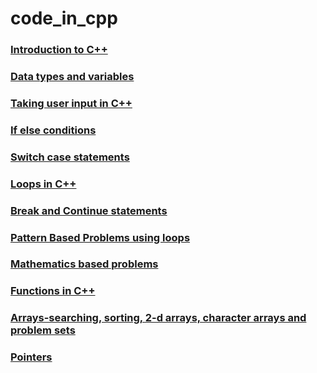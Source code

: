 # code_in_cpp
### <a href="hello_world">Introduction to C++</a>
### <a href="data_types_and_variables">Data types and variables</a>
### <a href="taking_input">Taking user input in C++</a>
### <a href="conditional_if_else">If else conditions</a>
### <a href="switch_case">Switch case statements</a>
### <a href="loops_in_cpp">Loops in C++</a>
### <a href="jumps_in_loops">Break and Continue statements</a>
### <a href="problem_set01">Pattern Based Problems using loops</a>
### <a href="problem_set02">Mathematics based problems</a>
### <a href="functions">Functions in C++</a>
### <a href="arrays">Arrays-searching, sorting, 2-d arrays, character arrays and problem sets </a>
### <a href="pointers">Pointers</a>
### <a href=""></a>
### <a href=""></a>
### <a href=""></a>
### <a href=""></a>
### <a href=""></a>
### <a href=""></a>
### <a href=""></a>
### <a href=""></a>
### <a href=""></a>
### <a href=""></a>
### <a href=""></a>
### <a href=""></a>
### <a href=""></a>
### <a href=""></a>
### <a href=""></a>
### <a href=""></a>
### <a href=""></a>
### <a href=""></a>
### <a href=""></a>
### <a href=""></a>
